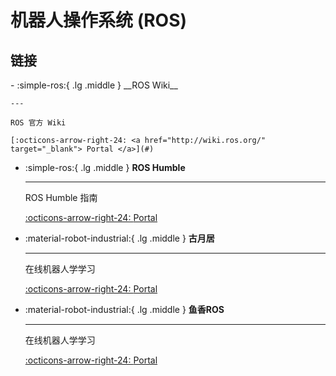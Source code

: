 # 机器人操作系统 (ROS)

## 链接

<div class="grid cards" markdown>
-   :simple-ros:{ .lg .middle } __ROS Wiki__

    ---

    ROS 官方 Wiki

    [:octicons-arrow-right-24: <a href="http://wiki.ros.org/" target="_blank"> Portal </a>](#)

-   :simple-ros:{ .lg .middle } __ROS Humble__

    ---

    ROS Humble 指南

    [:octicons-arrow-right-24: <a href="https://docs.ros.org/en/humble/index.html" target="_blank"> Portal </a>](#)

-   :material-robot-industrial:{ .lg .middle } __古月居__

    ---

    在线机器人学学习

    [:octicons-arrow-right-24: <a href="https://class.guyuehome.com/" target="_blank"> Portal </a>](#)


-   :material-robot-industrial:{ .lg .middle } __鱼香ROS__

    ---

    在线机器人学学习

    [:octicons-arrow-right-24: <a href="https://fishros.com/" target="_blank"> Portal </a>](#)


</div>